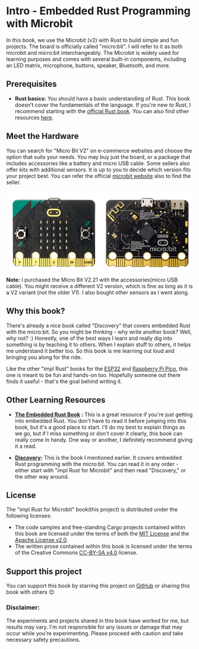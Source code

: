 # Intro - Embedded Rust Programming with Microbit

In this book, we use the Microbit (v2) with Rust to build simple and fun projects. The board is officially called "micro:bit". I will refer to it as both microbit and micro:bit interchangeably. The Microbit is widely used for learning purposes and comes with several built-in components, including an LED matrix, microphone, buttons, speaker, Bluetooth, and more.


## Prerequisites

- **Rust basics:** You should have a basic understanding of Rust. This book doesn't cover the fundamentals of the language.  If you're new to Rust, I recommend starting with the [official Rust book](https://doc.rust-lang.org/book/). You can also find other resources [here](https://implrust.com/learn/beginner/).

## Meet the Hardware

You can search for "Micro Bit V2" on e-commerce websites and choose the option that suits your needs. You may buy just the board, or a package that includes accessories like a battery and micro USB cable. Some sellers also offer kits with additional sensors. It is up to you to decide which version fits your project best.  You can refer the official [microbit website](https://microbit.org/buy/) also to find the seller.

<a href ="./images/microbit.jpg"><img alt="microbit" style="display: block; margin: auto;width:500px;" src="./images/microbit.jpg"/></a>

**Note:** I purchased the Micro Bit V2.21 with the accessories(micro USB cable). You might receive a different V2 version, which is fine as long as it is a V2 variant (not the older V1). I also bought other sensors as I went along.


## Why this book?

There's already a nice book called "Discovery" that covers embedded Rust with the micro:bit. So you might be thinking - why write another book? Well, why not? :) Honestly, one of the best ways I learn and really dig into something is by teaching it to others. When I explain stuff to others, it helps me understand it better too. So this book is me learning out loud and bringing you along for the ride.

Like the other "impl Rust" books for the [ESP32](https://esp32.implrust.com/) and [Raspberry Pi Pico](https://pico.implrust.com/), this one is meant to be fun and hands-on too. Hopefully someone out there finds it useful - that's the goal behind writing it.

## Other Learning Resources

- **[The Embedded Rust Book](https://docs.rust-embedded.org/book/intro/index.html) :** This is a great resource if you're just getting into embedded Rust. You don't have to read it before jumping into this book, but it's a good place to start.   I'll do my best to explain things as we go, but if I miss something or don't cover it clearly, this book can really come in handy. One way or another, I definitely recommend giving it a read.

-  **[Discovery](https://docs.rust-embedded.org/discovery-mb2/index.html):** This is the book I mentioned earlier. It covers embedded Rust programming with the micro:bit. You can read it in any order - either start with "impl Rust for Microbit" and then read "Discovery," or the other way around.


## License

The "impl Rust for Microbit" book(this project) is distributed under the following licenses:

* The code samples and free-standing Cargo projects contained within this book are licensed under the terms of both the [MIT License] and the [Apache License v2.0].
* The written prose contained within this book is licensed under the terms of the Creative Commons [CC-BY-SA v4.0] license.
 
[MIT License]: https://opensource.org/licenses/MIT
[Apache License v2.0]: http://www.apache.org/licenses/LICENSE-2.0
[CC-BY-SA v4.0]: https://creativecommons.org/licenses/by-sa/4.0/legalcode


## Support this project

You can support this book by starring this project on [GitHub](https://github.com/ImplFerris/microbit-book) or sharing this book with others 😊

### Disclaimer: 
The experiments and projects shared in this book have worked for me, but results may vary. I'm not responsible for any issues or damage that may occur while you're experimenting. Please proceed with caution and take necessary safety precautions.

